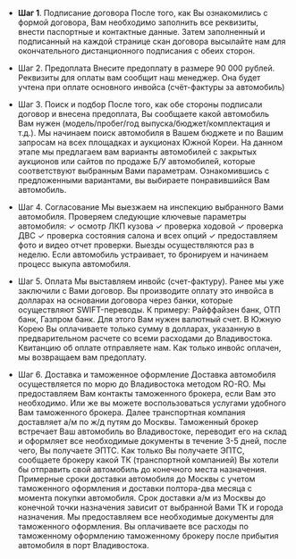 - **Шаг 1**. Подписание договора
  После того, как Вы ознакомились с формой договора, Вам необходимо заполнить все реквизиты, внести паспортные и контактные данные. Затем заполненный и подписанный на каждой странице скан договора высылайте нам для окончательного дистанционного подписания с обеих сторон.

- Шаг 2. Предоплата
  Внесите предоплату в размере 90 000 рублей. Реквизиты для оплаты вам сообщит наш менеджер. Она будет учтена при оплате основного инвойса (счёт-фактуры за автомобиль)
- Шаг 3. Поиск и подбор
  После того, как обе стороны подписали договор и внесена предоплата, Вы сообщаете какой автомобиль Вам нужен (модель/пробег/год выпуска/бюджет/комплектация и т.д.). Мы начинаем поиск автомобиля в Вашем бюджете и по Вашим запросам на всех площадках и аукционах Южной Кореи. На данном этапе мы предлагаем вам варианты автомобилей с закрытых аукционов или сайтов по продаже Б/У автомобилей, которые соответствуют выбранным Вами параметрам. Ознакомившись с предложенными вариантами, вы выбираете понравившийся Вам автомобиль.
- Шаг 4. Согласование
  Мы выезжаем на инспекцию выбранного Вами автомобиля. Проверяем следующие ключевые параметры автомобиля:
  ✓ осмотр ЛКП кузова
  ✓ проверка ходовой
  ✓ проверка ДВС
  ✓ проверка состояния салона и всех опций
  ✓ предоставляем фото и видео отчет проверки.
  Выезды осуществляются раз в неделю.
  Если автомобиль устраивает, то бронируем и начинаем процесс выкупа автомобиля.
- Шаг 5. Оплата
  Мы выставляем инвойс (счет-фактуру). Ранее мы уже заключили с Вами договор. Вы производите оплату это инвойса в долларах на основании договора через банки, которые осуществляют SWIFT-переводы. К примеру: Райффайзен банк, ОТП банк, Газпром банк. Для этого Вам нужен валютный счет. В Южную Корею Вы оплачиваете только сумму в долларах, указанную в предварительном расчете со всеми расходами до Владивостока. Квитанцию об оплате отправляете нам. Как только инвойс оплачен, мы возвращаем вам предоплату.
- Шаг 6. Доставка и таможенное оформление
  Доставка автомобиля осуществляется по морю до Владивостока методом RО-RО. Мы предоставляем Вам контакты таможенного брокера, если Вам это необходимо. Или же вы можете воспользоваться услугами удобного Вам таможенного брокера. Далее транспортная компания доставляет а/м по ж/д путям до Москвы. Таможенный брокер встречает Ваш автомобиль во Владивостоке, переводит его на склад и оформляет все необходимые документы в течение 3-5 дней, после чего, Вы получаете ЭПТС. Как только Вы получаете ЭПТС, сообщаете брокеру какой ТК (транспортной компанией) Вы хотели бы отправить свой автомобиль до конечного места назначения. Примерные сроки доставки автомобиля до Москвы с учетом таможенного оформления и доставки полтора-два месяца с момента покупки автомобиля. Срок доставки а/м из Москвы до конечной точки назначения зависит от выбранной Вами ТК и города назначения. Мы предоставляем все необходимые документы для таможенного оформления. Вы оплачиваете все расходы по таможенному оформлению таможенному брокеру после прибытия автомобиля в порт Владивостока.

